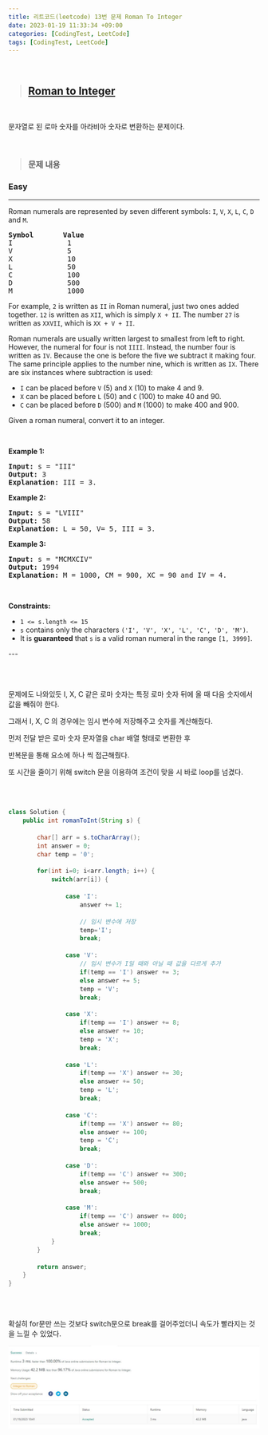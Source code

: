 ```yaml
---
title: 리트코드(leetcode) 13번 문제 Roman To Integer
date: 2023-01-19 11:33:34 +09:00
categories: [CodingTest, LeetCode]
tags: [CodingTest, LeetCode]
---
```


<br/>

> ## [Roman to Integer](https://leetcode.com/problems/roman-to-integer/)

<br/>

문자열로 된 로마 숫자를 아라비아 숫자로 변환하는 문제이다.

<br/>

> ### 문제 내용

<h3>Easy</h3><hr><div><p>Roman numerals are represented by seven different symbols:&nbsp;<code>I</code>, <code>V</code>, <code>X</code>, <code>L</code>, <code>C</code>, <code>D</code> and <code>M</code>.</p>

<pre><strong>Symbol</strong>       <strong>Value</strong>
I             1
V             5
X             10
L             50
C             100
D             500
M             1000</pre>

<p>For example,&nbsp;<code>2</code> is written as <code>II</code>&nbsp;in Roman numeral, just two ones added together. <code>12</code> is written as&nbsp;<code>XII</code>, which is simply <code>X + II</code>. The number <code>27</code> is written as <code>XXVII</code>, which is <code>XX + V + II</code>.</p>

<p>Roman numerals are usually written largest to smallest from left to right. However, the numeral for four is not <code>IIII</code>. Instead, the number four is written as <code>IV</code>. Because the one is before the five we subtract it making four. The same principle applies to the number nine, which is written as <code>IX</code>. There are six instances where subtraction is used:</p>

<ul>
	<li><code>I</code> can be placed before <code>V</code> (5) and <code>X</code> (10) to make 4 and 9.&nbsp;</li>
	<li><code>X</code> can be placed before <code>L</code> (50) and <code>C</code> (100) to make 40 and 90.&nbsp;</li>
	<li><code>C</code> can be placed before <code>D</code> (500) and <code>M</code> (1000) to make 400 and 900.</li>
</ul>

<p>Given a roman numeral, convert it to an integer.</p>

<p>&nbsp;</p>
<p><strong class="example">Example 1:</strong></p>

<pre><strong>Input:</strong> s = "III"
<strong>Output:</strong> 3
<strong>Explanation:</strong> III = 3.
</pre>

<p><strong class="example">Example 2:</strong></p>

<pre><strong>Input:</strong> s = "LVIII"
<strong>Output:</strong> 58
<strong>Explanation:</strong> L = 50, V= 5, III = 3.
</pre>

<p><strong class="example">Example 3:</strong></p>

<pre><strong>Input:</strong> s = "MCMXCIV"
<strong>Output:</strong> 1994
<strong>Explanation:</strong> M = 1000, CM = 900, XC = 90 and IV = 4.
</pre>

<p>&nbsp;</p>
<p><strong>Constraints:</strong></p>

<ul>
	<li><code>1 &lt;= s.length &lt;= 15</code></li>
	<li><code>s</code> contains only&nbsp;the characters <code>('I', 'V', 'X', 'L', 'C', 'D', 'M')</code>.</li>
	<li>It is <strong>guaranteed</strong>&nbsp;that <code>s</code> is a valid roman numeral in the range <code>[1, 3999]</code>.</li>
</ul>
---



<br/><br/>

문제에도 나와있듯 I, X, C 같은 로마 숫자는 특정 로마 숫자 뒤에 올 때 다음 숫자에서 값을 빼줘야 한다.

그래서 I, X, C 의 경우에는 임시 변수에 저장해주고 숫자를 계산해줬다. 

먼저 전달 받은 로마 숫자 문자열을 char 배열 형태로 변환한 후

반복문을 통해 요소에 하나 씩 접근해줬다.



또 시간을 줄이기 위해 switch 문을 이용하여 조건이 맞을 시 바로 loop를 넘겼다.

<br/><br/>


```java
class Solution {
    public int romanToInt(String s) {
        
        char[] arr = s.toCharArray();
		int answer = 0;
		char temp = '0';
		
		for(int i=0; i<arr.length; i++) {
			switch(arr[i]) {
			
				case 'I': 
					answer += 1;
                    
                    // 임시 변수에 저장
					temp='I';
					break;
					
				case 'V':
                    // 임시 변수가 I일 때와 아닐 때 값을 다르게 추가
					if(temp == 'I') answer += 3;
					else answer += 5;
					temp = 'V';
					break;
					
				case 'X':
					if(temp == 'I') answer += 8;
					else answer += 10;
					temp = 'X';
					break;
					
				case 'L':
					if(temp == 'X') answer += 30;
					else answer += 50;
					temp = 'L';
					break;
					
				case 'C':
					if(temp == 'X') answer += 80;
					else answer += 100;
					temp = 'C';
					break;
					
				case 'D':
					if(temp == 'C') answer += 300;
					else answer += 500;
					break;
					
				case 'M':
					if(temp == 'C') answer += 800;
					else answer += 1000;
					break;
			}
		}
		
        return answer;
    }
}
```
                               
<br/><br/>

확실히 for문만 쓰는 것보다 switch문으로 break를 걸어주었더니 속도가 빨라지는 것을 느낄 수 있었다.



<img src="/assets/img/codingtest/roman-to-integer.jpg"/>

<br/><br/>





















